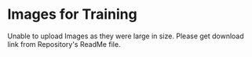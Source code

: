 # Images for Training
Unable to upload Images as they were large in size. Please get download link from Repository's ReadMe file.

